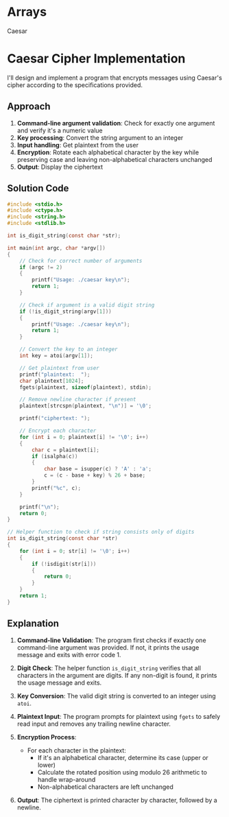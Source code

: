 # Arrays
Caesar
# Caesar Cipher Implementation

I'll design and implement a program that encrypts messages using Caesar's cipher according to the specifications provided.

## Approach
1. **Command-line argument validation**: Check for exactly one argument and verify it's a numeric value
2. **Key processing**: Convert the string argument to an integer
3. **Input handling**: Get plaintext from the user
4. **Encryption**: Rotate each alphabetical character by the key while preserving case and leaving non-alphabetical characters unchanged
5. **Output**: Display the ciphertext

## Solution Code
```c
#include <stdio.h>
#include <ctype.h>
#include <string.h>
#include <stdlib.h>

int is_digit_string(const char *str);

int main(int argc, char *argv[])
{
    // Check for correct number of arguments
    if (argc != 2)
    {
        printf("Usage: ./caesar key\n");
        return 1;
    }

    // Check if argument is a valid digit string
    if (!is_digit_string(argv[1]))
    {
        printf("Usage: ./caesar key\n");
        return 1;
    }

    // Convert the key to an integer
    int key = atoi(argv[1]);

    // Get plaintext from user
    printf("plaintext:  ");
    char plaintext[1024];
    fgets(plaintext, sizeof(plaintext), stdin);

    // Remove newline character if present
    plaintext[strcspn(plaintext, "\n")] = '\0';

    printf("ciphertext: ");

    // Encrypt each character
    for (int i = 0; plaintext[i] != '\0'; i++)
    {
        char c = plaintext[i];
        if (isalpha(c))
        {
            char base = isupper(c) ? 'A' : 'a';
            c = (c - base + key) % 26 + base;
        }
        printf("%c", c);
    }

    printf("\n");
    return 0;
}

// Helper function to check if string consists only of digits
int is_digit_string(const char *str)
{
    for (int i = 0; str[i] != '\0'; i++)
    {
        if (!isdigit(str[i]))
        {
            return 0;
        }
    }
    return 1;
}
```

## Explanation
1. **Command-line Validation**: The program first checks if exactly one command-line argument was provided. If not, it prints the usage message and exits with error code 1.

2. **Digit Check**: The helper function `is_digit_string` verifies that all characters in the argument are digits. If any non-digit is found, it prints the usage message and exits.

3. **Key Conversion**: The valid digit string is converted to an integer using `atoi`.

4. **Plaintext Input**: The program prompts for plaintext using `fgets` to safely read input and removes any trailing newline character.

5. **Encryption Process**:
   - For each character in the plaintext:
     - If it's an alphabetical character, determine its case (upper or lower)
     - Calculate the rotated position using modulo 26 arithmetic to handle wrap-around
     - Non-alphabetical characters are left unchanged
6. **Output**: The ciphertext is printed character by character, followed by a newline.

